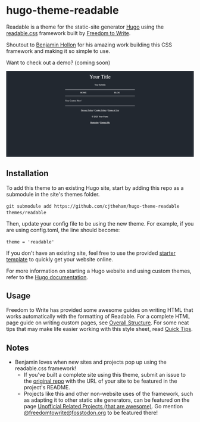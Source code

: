 # hugo-theme-readable

Readable is a theme for the static-site generator [Hugo](https://gohugo.io/) using the [readable.css](https://readable-css.freedomtowrite.org/) framework built by [Freedom to Write](https://freedomtowrite.org/).

Shoutout to [Benjamin Hollon](https://benjaminhollon.com/) for his amazing work building this CSS framework and making it so simple to use.

Want to check out a demo? (coming soon)

![demo image](/docs/demo_image.png)

## Installation

To add this theme to an existing Hugo site, start by adding this repo as a submodule in the site's themes folder.

`git submodule add https://github.com/cjtheham/hugo-theme-readable themes/readable`

Then, update your config file to be using the new theme. For example, if you are using config.toml, the line should become:

`theme = 'readable'`

If you don't have an existing site, feel free to use the provided [starter template](https://github.com/cjtheham/hugo-starter-readable) to quickly get your website online.

For more information on starting a Hugo website and using custom themes, refer to the [Hugo documentation](https://gohugo.io/documentation/).

## Usage

Freedom to Write has provided some awesome guides on writing HTML that works automatically with the formatting of Readable. For a complete HTML page guide on writing custom pages, see [Overall Structure](https://codeberg.org/Freedom-to-Write/readable.css/wiki/Overall-Structure). For some neat tips that may make life easier working with this style sheet, read [Quick Tips](https://codeberg.org/Freedom-to-Write/readable.css/wiki/Quick-Tips).

## Notes

- Benjamin loves when new sites and projects pop up using the readable.css framework!
  - If you've built a complete site using this theme, submit an issue to the [original repo](https://codeberg.org/Freedom-to-Write/readable.css) with the URL of your site to be featured in the project's README.
  - Projects like this and other non-website uses of the framework, such as adapting it to other static site generators, can be featured on the page [Unofficial Related Projects (that are awesome)](https://codeberg.org/Freedom-to-Write/readable.css/wiki/Unofficial-Related-Projects-%28that-are-awesome%29). Go mention [@freedomtowrite@fosstodon.org](https://fosstodon.org/@freedomtowrite) to be featured there!